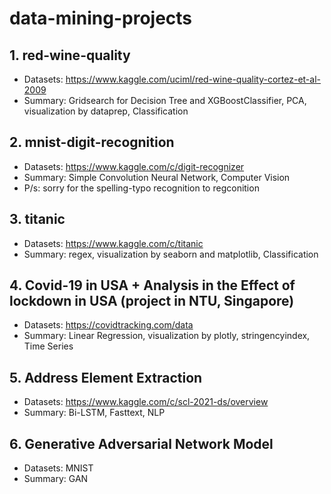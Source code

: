 # data-mining-projects

## 1. red-wine-quality <br>
- Datasets: https://www.kaggle.com/uciml/red-wine-quality-cortez-et-al-2009
- Summary: Gridsearch for Decision Tree and XGBoostClassifier, PCA, visualization by dataprep, Classification <br>

## 2. mnist-digit-recognition <br>
- Datasets: https://www.kaggle.com/c/digit-recognizer <br>
- Summary: Simple Convolution Neural Network, Computer Vision <br>
- P/s: sorry for the spelling-typo recognition to regconition

## 3. titanic<br>
- Datasets: https://www.kaggle.com/c/titanic
- Summary: regex, visualization by seaborn and matplotlib, Classification <br>

## 4. Covid-19 in USA + Analysis in the Effect of lockdown in USA (project in NTU, Singapore)
- Datasets: https://covidtracking.com/data
- Summary: Linear Regression, visualization by plotly, stringencyindex, Time Series

## 5. Address Element Extraction
- Datasets: https://www.kaggle.com/c/scl-2021-ds/overview
- Summary: Bi-LSTM, Fasttext, NLP


## 6. Generative Adversarial Network Model
- Datasets: MNIST
- Summary: GAN
